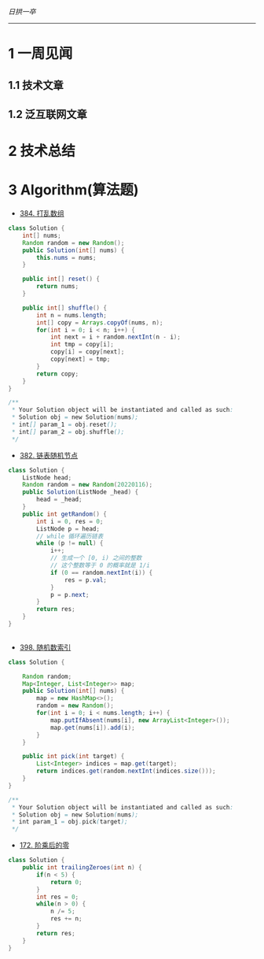 
*日拱一卒*

_________________

# 1 一周见闻

## 1.1 技术文章

## 1.2 泛互联网文章



# 2 技术总结



# 3 Algorithm(算法题)
+ [384. 打乱数组](https://leetcode.cn/problems/shuffle-an-array/description/)
```java
class Solution {
    int[] nums;
    Random random = new Random();
    public Solution(int[] nums) {
        this.nums = nums;
    }

    public int[] reset() {
        return nums;
    }

    public int[] shuffle() {
        int n = nums.length;
        int[] copy = Arrays.copyOf(nums, n);
        for(int i = 0; i < n; i++) {
            int next = i + random.nextInt(n - i);
            int tmp = copy[i];
            copy[i] = copy[next];
            copy[next] = tmp;
        }
        return copy;
    }
}

/**
 * Your Solution object will be instantiated and called as such:
 * Solution obj = new Solution(nums);
 * int[] param_1 = obj.reset();
 * int[] param_2 = obj.shuffle();
 */
```

+ [382. 链表随机节点](https://leetcode.cn/problems/linked-list-random-node/description/)
```java
class Solution {
    ListNode head;
    Random random = new Random(20220116);
    public Solution(ListNode _head) {
        head = _head;
    }
    public int getRandom() {
        int i = 0, res = 0;
        ListNode p = head;
        // while 循环遍历链表
        while (p != null) {
            i++;
            // 生成一个 [0, i) 之间的整数
            // 这个整数等于 0 的概率就是 1/i
            if (0 == random.nextInt(i)) {
                res = p.val;
            }
            p = p.next;
        }
        return res;
    }
}
 
```

+ [398. 随机数索引](https://leetcode.cn/problems/random-pick-index/description/)
```java
class Solution {

    Random random;
    Map<Integer, List<Integer>> map;
    public Solution(int[] nums) {
        map = new HashMap<>();
        random = new Random();
        for(int i = 0; i < nums.length; i++) {
            map.putIfAbsent(nums[i], new ArrayList<Integer>());
            map.get(nums[i]).add(i);
        }
    }

    public int pick(int target) {
        List<Integer> indices = map.get(target);
        return indices.get(random.nextInt(indices.size()));
    }
}

/**
 * Your Solution object will be instantiated and called as such:
 * Solution obj = new Solution(nums);
 * int param_1 = obj.pick(target);
 */ 
```
+ [172. 阶乘后的零](https://leetcode.cn/problems/factorial-trailing-zeroes/description/)
```java
class Solution {
    public int trailingZeroes(int n) {
        if(n < 5) {
            return 0;
        }
        int res = 0;
        while(n > 0) {
            n /= 5;
            res += n;
        }
        return res;
    }
} 
```

























